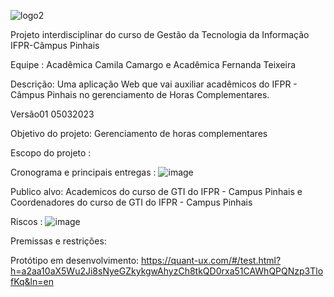  
![logo2](https://github.com/fernandat87/projetohoracom/assets/114197402/60955dc6-016f-455a-8161-ea819a95f52d)


Projeto interdisciplinar do curso de Gestão da Tecnologia da Informação IFPR-Câmpus Pinhais 

Equipe : Acadêmica Camila Camargo e Acadêmica Fernanda Teixeira

Descrição: Uma aplicação Web que vai auxiliar acadêmicos do IFPR - Câmpus Pinhais no gerenciamento de Horas Complementares.

Versão01 05032023

Objetivo do projeto: Gerenciamento de horas complementares 

Escopo do projeto : 


Cronograma e principais entregas :
![image](https://github.com/fernandat87/projetohoracom/assets/114197402/0e53fe2b-c4d3-4e18-a9a6-f36fc177a630)


Publico alvo: Academicos do curso de GTI do IFPR - Campus Pinhais e Coordenadores do curso de GTI do IFPR - Campus Pinhais

Riscos : 
![image](https://github.com/fernandat87/projetohoracom/assets/114197402/57526552-8802-425a-8c06-48a61fd39f8e)

Premissas e restrições: 

Protótipo em desenvolvimento: https://quant-ux.com/#/test.html?h=a2aa10aX5Wu2Ji8sNyeGZkykgwAhyzCh8tkQD0rxa51CAWhQPQNzp3TlofKq&ln=en 





